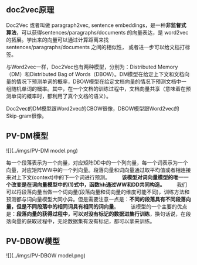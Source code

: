 ## doc2vec原理

Doc2Vec 或者叫做 paragraph2vec, sentence embeddings，是一种**非监督式算法**，可以获得sentences/paragraphs/documents 的向量表达，是 word2vec 的拓展。学出来的向量可以通过计算距离来找 sentences/paragraphs/documents 之间的相似性， 或者进一步可以给文档打标签。



与Word2vec一样，Doc2Vec也有两种模型，分别为：Distributed Memory（DM）和Distributed Bag of Words（DBOW）。DM模型在给定上下文和文档向量的情况下预测单词的概率，DBOW模型在给定文档向量的情况下预测文档中一组随机单词的概率。其中，在一个文档的训练过程中，文档向量共享（意味着在预测单词的概率时，都利用了真个文档的语义）。

Doc2vec的DM模型跟Word2vec的CBOW很像，DBOW模型跟Word2vec的Skip-gram很像。



## PV-DM模型

![](../imgs/PV-DM model.png)

每一个段落表示为一个向量，对应矩阵DD中的一个列向量，每一个词表示为一个向量，对应矩阵WW中的一个列向量。段落向量和词向量通过取平均值或者相连接来对上下文(context)中的下一个词进行预测。 
  **该模型对词向量模型的唯一一个改变是在词向量模型中的(1)式中，函数hh通过WW和DD共同构造。** 
  我们可以将段落向量当做一个词向量(段落向量和词向量的维度可能不同)，训练方法和预测都与词向量模型大同小异。但是需要注意一点是：**不同的段落具有不同段落向量，但是不同段落中的相同词具有相同的词向量**。 
  该模型的一个主要的优点是：**段落向量的获得过程中，可以对没有标记的数据进集行训练**，换句话说，在段落向量的获取过程中，无论数据集有没有标记，都可以拿来训练。



## PV-DBOW模型

![](../imgs/PV-DBOW model.png)
